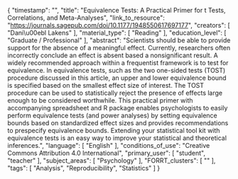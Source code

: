 {
    "timestamp": "",
    "title": "Equivalence Tests: A Practical Primer for t Tests, Correlations, and Meta-Analyses",
    "link_to_resource": "https://journals.sagepub.com/doi/10.1177/1948550617697177",
    "creators": [
        "Dani\u00ebl Lakens"
    ],
    "material_type": [
        "Reading"
    ],
    "education_level": [
        "Graduate / Professional"
    ],
    "abstract": "Scientists should be able to provide support for the absence of a meaningful effect. Currently, researchers often incorrectly conclude an effect is absent based a nonsignificant result. A widely recommended approach within a frequentist framework is to test for equivalence. In equivalence tests, such as the two one-sided tests (TOST) procedure discussed in this article, an upper and lower equivalence bound is specified based on the smallest effect size of interest. The TOST procedure can be used to statistically reject the presence of effects large enough to be considered worthwhile. This practical primer with accompanying spreadsheet and R package enables psychologists to easily perform equivalence tests (and power analyses) by setting equivalence bounds based on standardized effect sizes and provides recommendations to prespecify equivalence bounds. Extending your statistical tool kit with equivalence tests is an easy way to improve your statistical and theoretical inferences.",
    "language": [
        "English"
    ],
    "conditions_of_use": "Creative Commons Attribution 4.0 International",
    "primary_user": [
        "student",
        "teacher"
    ],
    "subject_areas": [
        "Psychology"
    ],
    "FORRT_clusters": [
        ""
    ],
    "tags": [
        "Analysis",
        "Reproducibility",
        "Statistics"
    ]
}
